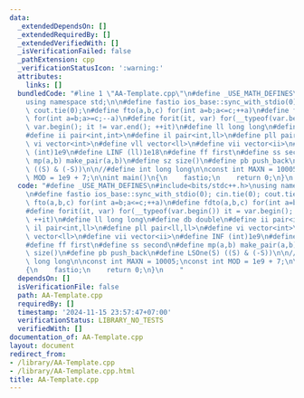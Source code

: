 ```yaml
---
data:
  _extendedDependsOn: []
  _extendedRequiredBy: []
  _extendedVerifiedWith: []
  _isVerificationFailed: false
  _pathExtension: cpp
  _verificationStatusIcon: ':warning:'
  attributes:
    links: []
  bundledCode: "#line 1 \"AA-Template.cpp\"\n#define _USE_MATH_DEFINES\n#include<bits/stdc++.h>\n\
    using namespace std;\n\n#define fastio ios_base::sync_with_stdio(0); cin.tie(0);\
    \ cout.tie(0);\n#define fto(a,b,c) for(int a=b;a<=c;++a)\n#define fdto(a,b,c)\
    \ for(int a=b;a>=c;--a)\n#define forit(it, var) for(__typeof(var.begin()) it =\
    \ var.begin(); it != var.end(); ++it)\n#define ll long long\n#define db double\n\
    #define ii pair<int,int>\n#define il pair<int,ll>\n#define pll pair<ll,ll>\n#define\
    \ vi vector<int>\n#define vll vector<ll>\n#define vii vector<ii>\n#define INF\
    \ (int)1e9\n#define LINF (ll)1e18\n#define ff first\n#define ss second\n#define\
    \ mp(a,b) make_pair(a,b)\n#define sz size()\n#define pb push_back\n#define LSOne(S)\
    \ ((S) & (-S))\n\n//#define int long long\n\nconst int MAXN = 10005;\nconst int\
    \ MOD = 1e9 + 7;\n\nint main()\n{\n    fastio;\n    return 0;\n}\n    \n"
  code: "#define _USE_MATH_DEFINES\n#include<bits/stdc++.h>\nusing namespace std;\n\
    \n#define fastio ios_base::sync_with_stdio(0); cin.tie(0); cout.tie(0);\n#define\
    \ fto(a,b,c) for(int a=b;a<=c;++a)\n#define fdto(a,b,c) for(int a=b;a>=c;--a)\n\
    #define forit(it, var) for(__typeof(var.begin()) it = var.begin(); it != var.end();\
    \ ++it)\n#define ll long long\n#define db double\n#define ii pair<int,int>\n#define\
    \ il pair<int,ll>\n#define pll pair<ll,ll>\n#define vi vector<int>\n#define vll\
    \ vector<ll>\n#define vii vector<ii>\n#define INF (int)1e9\n#define LINF (ll)1e18\n\
    #define ff first\n#define ss second\n#define mp(a,b) make_pair(a,b)\n#define sz\
    \ size()\n#define pb push_back\n#define LSOne(S) ((S) & (-S))\n\n//#define int\
    \ long long\n\nconst int MAXN = 10005;\nconst int MOD = 1e9 + 7;\n\nint main()\n\
    {\n    fastio;\n    return 0;\n}\n    "
  dependsOn: []
  isVerificationFile: false
  path: AA-Template.cpp
  requiredBy: []
  timestamp: '2024-11-15 23:57:47+07:00'
  verificationStatus: LIBRARY_NO_TESTS
  verifiedWith: []
documentation_of: AA-Template.cpp
layout: document
redirect_from:
- /library/AA-Template.cpp
- /library/AA-Template.cpp.html
title: AA-Template.cpp
---
```

